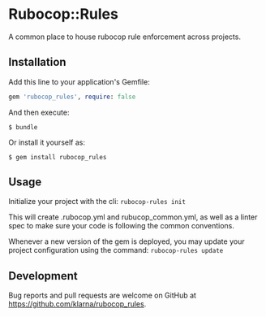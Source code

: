 # Rubocop::Rules

A common place to house rubocop rule enforcement across projects.

## Installation

Add this line to your application's Gemfile:

```ruby
gem 'rubocop_rules', require: false
```

And then execute:

    $ bundle

Or install it yourself as:

    $ gem install rubocop_rules

## Usage

Initialize your project with the cli: `rubocop-rules init`

This will create .rubocop.yml and rubucop_common.yml, as well as a linter spec to make sure your code is following the common conventions.

Whenever a new version of the gem is deployed, you may update your project configuration using the command: `rubocop-rules update`

## Development

Bug reports and pull requests are welcome on GitHub at https://github.com/klarna/rubocop_rules.
